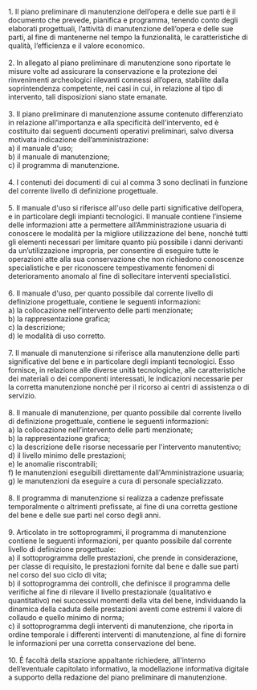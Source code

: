 <ul style="list-style-type:none">
    <li>
        1. Il piano preliminare di manutenzione dell’opera e delle sue parti è il documento che prevede, pianifica e programma, tenendo conto degli elaborati progettuali, l’attività di manutenzione dell’opera e delle sue parti, al fine di mantenerne nel tempo la funzionalità, le caratteristiche di qualità, l’efficienza e il valore economico.
    </li>
    <br>
    <li>
        2. In allegato al piano preliminare di manutenzione sono riportate le misure volte ad assicurare la conservazione e la protezione dei rinvenimenti archeologici rilevanti connessi all’opera, stabilite dalla soprintendenza competente, nei casi in cui, in relazione al tipo di intervento, tali disposizioni siano state emanate.
    </li>
    <br>
    <li>
        3. Il piano preliminare di manutenzione assume contenuto differenziato in relazione all'importanza e alla specificità dell'intervento, ed è costituito dai seguenti documenti operativi preliminari, salvo diversa motivata indicazione dell’amministrazione:<br>a) il manuale d'uso;<br>b) il manuale di manutenzione;<br>c) il programma di manutenzione.
    </li>
    <br>
    <li>
        4. I contenuti dei documenti di cui al comma 3 sono declinati in funzione del corrente livello di definizione progettuale.
    </li>
    <br>
    <li>
        5. Il manuale d'uso si riferisce all'uso delle parti significative dell’opera, e in particolare degli impianti tecnologici. Il manuale contiene l’insieme delle informazioni atte a permettere all’Amministrazione usuaria di conoscere le modalità per la migliore utilizzazione del bene, nonché tutti gli elementi necessari per limitare quanto più possibile i danni derivanti da un’utilizzazione impropria, per consentire di eseguire tutte le operazioni atte alla sua conservazione che non richiedono conoscenze specialistiche e per riconoscere tempestivamente fenomeni di deterioramento anomalo al fine di sollecitare interventi specialistici.
    </li>
    <br>
    <li>
        6. Il manuale d'uso, per quanto possibile dal corrente livello di definizione progettuale, contiene le seguenti informazioni:<br>a) la collocazione nell’intervento delle parti menzionate;<br>b) la rappresentazione grafica;<br>c) la descrizione;<br>d) le modalità di uso corretto.
    </li>
    <br>
    <li>
        7. Il manuale di manutenzione si riferisce alla manutenzione delle parti significative del bene e in particolare degli impianti tecnologici. Esso fornisce, in relazione alle diverse unità tecnologiche, alle caratteristiche dei materiali o dei componenti interessati, le indicazioni necessarie per la corretta manutenzione nonché per il ricorso ai centri di assistenza o di servizio.
    </li>
    <br>
    <li>
        8. Il manuale di manutenzione, per quanto possibile dal corrente livello di definizione progettuale, contiene le seguenti informazioni:<br>a) la collocazione nell’intervento delle parti menzionate;<br>b) la rappresentazione grafica;<br>c) la descrizione delle risorse necessarie per l'intervento manutentivo;<br>d) il livello minimo delle prestazioni;<br>e) le anomalie riscontrabili;<br>f) le manutenzioni eseguibili direttamente dall'Amministrazione usuaria;<br>g) le manutenzioni da eseguire a cura di personale specializzato.
    </li>
    <br>
    <li>
        8. Il programma di manutenzione si realizza a cadenze prefissate temporalmente o altrimenti prefissate, al fine di una corretta gestione del bene e delle sue parti nel corso degli anni.
    </li>
    <br>
    <li>
        9. Articolato in tre sottoprogrammi, il programma di manutenzione contiene le seguenti informazioni, per quanto possibile dal corrente livello di definizione progettuale:<br>a) il sottoprogramma delle prestazioni, che prende in considerazione, per classe di requisito, le prestazioni fornite dal bene e dalle sue parti nel corso del suo ciclo di vita;<br>b) il sottoprogramma dei controlli, che definisce il programma delle verifiche al fine di rilevare il livello prestazionale (qualitativo e quantitativo) nei successivi momenti della vita del bene, individuando la dinamica della caduta delle prestazioni aventi come estremi il valore di collaudo e quello minimo di norma;<br>c) il sottoprogramma degli interventi di manutenzione, che riporta in ordine temporale i differenti interventi di manutenzione, al fine di fornire le informazioni per una corretta conservazione del bene.
    </li>
    <br>
    <li>
        10. È facoltà della stazione appaltante richiedere, all'interno dell’eventuale capitolato informativo, la modellazione informativa digitale a supporto della redazione del piano preliminare di manutenzione.
    </li>
</ul>